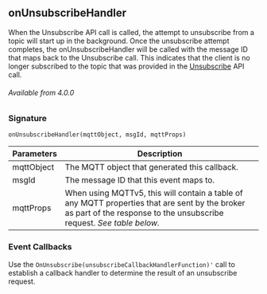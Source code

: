 ## onUnsubscribeHandler

When the Unsubscribe API call is called, the attempt to unsubscribe from a topic will start up in the background. Once the unsubscribe attempt completes, the onUnsubscribeHandler will be called with the message ID that maps back to the Unsubscribe call. This indicates that the client is no longer subscribed to the topic that was provided in the [Unsubscribe][1] API call.


###### Available from 4.0.0


### Signature

`onUnsubscribeHandler(mqttObject, msgId, mqttProps)`


| Parameters | Description                                                                                                                                                             |
| ---------- | ----------------------------------------------------------------------------------------------------------------------------------------------------------------------- |
| mqttObject | The MQTT object that generated this callback.                                                                                                                           |
| msgId      | The message ID that this event maps to.                                                                                                                                 |
| mqttProps  | When using MQTTv5, this will contain a table of any MQTT properties that are sent by the broker as part of the response to the unsubscribe request.  _See table below._ |

### Event Callbacks

Use the `OnUnsubscribe(unsubscribeCallbackHandlerFunction)'` call to establish a callback handler to determine the result of an unsubscribe request.

[1]:	https://snap-one.github.io/docs-driverworks-api/#mqtt-interface-unsubscribe